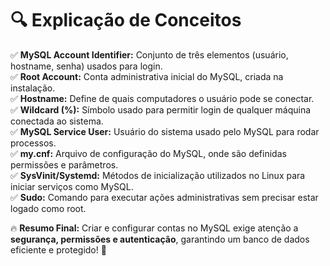 # 🔍 **Explicação de Conceitos**

✅ **MySQL Account Identifier:** Conjunto de três elementos (usuário, hostname, senha) usados para login.  
✅ **Root Account:** Conta administrativa inicial do MySQL, criada na instalação.  
✅ **Hostname:** Define de quais computadores o usuário pode se conectar.  
✅ **Wildcard (%):** Símbolo usado para permitir login de qualquer máquina conectada ao sistema.  
✅ **MySQL Service User:** Usuário do sistema usado pelo MySQL para rodar processos.  
✅ **my.cnf:** Arquivo de configuração do MySQL, onde são definidas permissões e parâmetros.  
✅ **SysVinit/Systemd:** Métodos de inicialização utilizados no Linux para iniciar serviços como MySQL.  
✅ **Sudo:** Comando para executar ações administrativas sem precisar estar logado como root.  

🔥 **Resumo Final:** Criar e configurar contas no MySQL exige atenção a **segurança, permissões e autenticação**, garantindo um banco de dados eficiente e protegido! 🚀